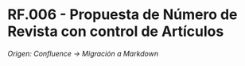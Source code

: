 # RF.006 - Propuesta de Número de Revista con control de Artículos

_Origen: Confluence → Migración a Markdown_

